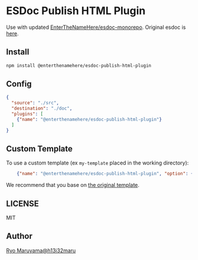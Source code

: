 # ESDoc Publish HTML Plugin

Use with updated [EnterTheNameHere/esdoc-monorepo](https://github.com/EnterTheNameHere/esdoc-monorepo).
Original esdoc is [here](https://github.com/esdoc/esdoc).

## Install
```bash
npm install @enterthenamehere/esdoc-publish-html-plugin
```

## Config
```json
{
  "source": "./src",
  "destination": "./doc",
  "plugins": [
    {"name": "@enterthenamehere/esdoc-publish-html-plugin"}
  ]
}
```

## Custom Template
To use a custom template (ex `my-template` placed in the working directory):
```json
    {"name": "@enterthenamehere/esdoc-publish-html-plugin", "option": {"template": "my-template"}}
```

We recommend that you base on [the original template](https://github.com/enterthenamehere/esdoc-monorepo/tree/main/packages/esdoc-publish-html-plugin/src/Builder/template).

## LICENSE
MIT

## Author
[Ryo Maruyama@h13i32maru](https://github.com/h13i32maru)
